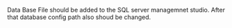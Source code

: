 Data Base File should be added to the SQL server managemnet studio.
After that database config path also shoud be changed.
